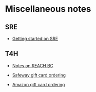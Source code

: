 # Miscellaneous notes

## SRE

- [Getting started on SRE](sre/readme.md)

## T4H

- [Notes on REACH BC](reachbc.md)
- [Safeway gift card ordering](https://www.giftcards.ca/deal/sobeys-egift-card-1)

- [Amazon gift card ordering](https://www.amazon.ca/Amazon-ca-eGift-Card-Amazon-Logo/dp/B07P68FH74/ref=sr_1_1?dchild=1&gclid=CjwKCAiAu8SABhAxEiwAsodSZGzHkiGJ0MuasLUkNqeuB-m3qKcVgdyqtxzk75jFwD1hBT-6JlDjtxoCbB8QAvD_BwE&hvadid=208327699434&hvdev=c&hvlocphy=1001885&hvnetw=g&hvqmt=e&hvrand=1331138952238237656&hvtargid=kwd-301994245168&hydadcr=23592_9942696&keywords=amazon+e-gift+card&qid=1611774009&sr=8-1&tag=googcana-20)

